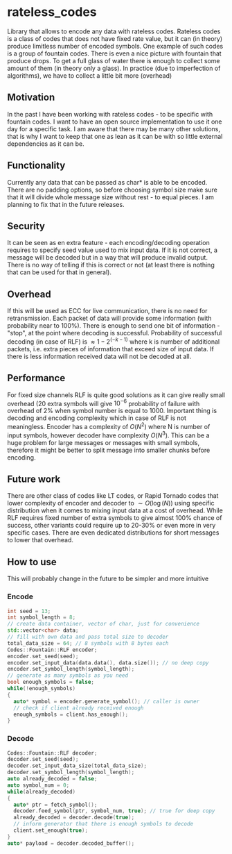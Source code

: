 # rateless_codes
Library that allows to encode any data with rateless codes. 
Rateless codes is a class of codes that does not have fixed rate value, but it can (in theory) produce limitless number of encoded symbols. One example of such codes is a group of fountain codes. There is even a nice picture with fountain that produce drops. To get a full glass of water there is enough to collect some amount of them (in theory only a glass). In practice (due to imperfection of algorithms), we have to collect a little bit more (overhead) 

## Motivation
In the past I have been working with rateless codes - to be specific with fountain codes. I want to have an open source implementation to use it one day for a specific task. I am aware that there may be many other solutions, that is why I want to keep that one as lean as it can be with so little external dependencies as it can be.

## Functionality
Currently any data that can be passed as char* is able to be encoded. There are no padding options, so before choosing symbol size make sure that it will divide whole message size without rest - to equal pieces. I am planning to fix that in the future releases. 

## Security
It can be seen as en extra feature - each encoding/decoding operation requires to specify seed value used to mix input data. If it is not correct, a message will be decoded but in a way that will produce invalid output. There is no way of telling if this is correct or not (at least there is nothing that can be used for that in general).

## Overhead
If this will be used as ECC for live communication, there is no need for retransmission. Each packet of data will provide some information (with probability near to 100%). There is enough to send one bit of information - "stop", at the point where decoding is successful. 
Probability of successful decoding (in case of RLF) is $\approx 1 - 2^{(-k - 1)}$ where k is number of additional packets, i.e. extra pieces of information that exceed size of input data. If there is less information received data will not be decoded at all.

## Performance
For fixed size channels RLF is quite good solutions as it can give really small overhead (20 extra symbols will give $10^{-6}$ probability of failure with overhead of 2% when symbol number is equal to 1000. Important thing is decoding and encoding complexity which in case of RLF is not meaningless. Encoder has a complexity of $O(N^2)$ where N is number of input symbols, however decoder have complexity $O(N^3)$. This can be a huge problem for large messages or messages with small symbols, therefore it might be better to split message into smaller chunks before encoding.

## Future work
There are other class of codes like LT codes, or Rapid Tornado codes that lower complexity of encoder and decoder to $\sim O(\log(N))$ using specific distribution when it comes to mixing input data at a cost of overhead. While RLF requires fixed number of extra symbols to give almost 100% chance of success, other variants could require up to 20-30% or even more in very specific cases. There are even dedicated distributions for short messages to lower that overhead.

## How to use
This will probably change in the future to be simpler and more intuitive
### Encode
```c++
int seed = 13;
int symbol_length = 8;
// create data container, vector of char, just for convenience
std::vector<char> data;
// fill with own data and pass total size to decoder
total_data_size = 64; // 8 symbols with 8 bytes each
Codes::Fountain::RLF encoder;
encoder.set_seed(seed);
encoder.set_input_data(data.data(), data.size()); // no deep copy
encoder.set_symbol_length(symbol_length);
// generate as many symbols as you need
bool enough_symbols = false;
while(!enough_symbols)
{
  auto* symbol = encoder.generate_symbol(); // caller is owner
  // check if client already received enough
  enough_symbols = client.has_enough();
}
```

### Decode
```c++
Codes::Fountain::RLF decoder;
decoder.set_seed(seed);
decoder.set_input_data_size(total_data_size);
decoder.set_symbol_length(symbol_length);
auto already_decoded = false;
auto symbol_num = 0;
while(already_decoded)
{
  auto* ptr = fetch_symbol();
  decoder.feed_symbol(ptr, symbol_num, true); // true for deep copy
  already_decoded = decoder.decode(true);
  // inform generator that there is enough symbols to decode 
  client.set_enough(true);
}
auto* payload = decoder.decoded_buffer();
```
